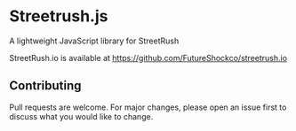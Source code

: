 # Streetrush.js

A lightweight JavaScript library for StreetRush

StreetRush.io is available at https://github.com/FutureShockco/streetrush.io

## Contributing
Pull requests are welcome. For major changes, please open an issue first to discuss what you would like to change.
